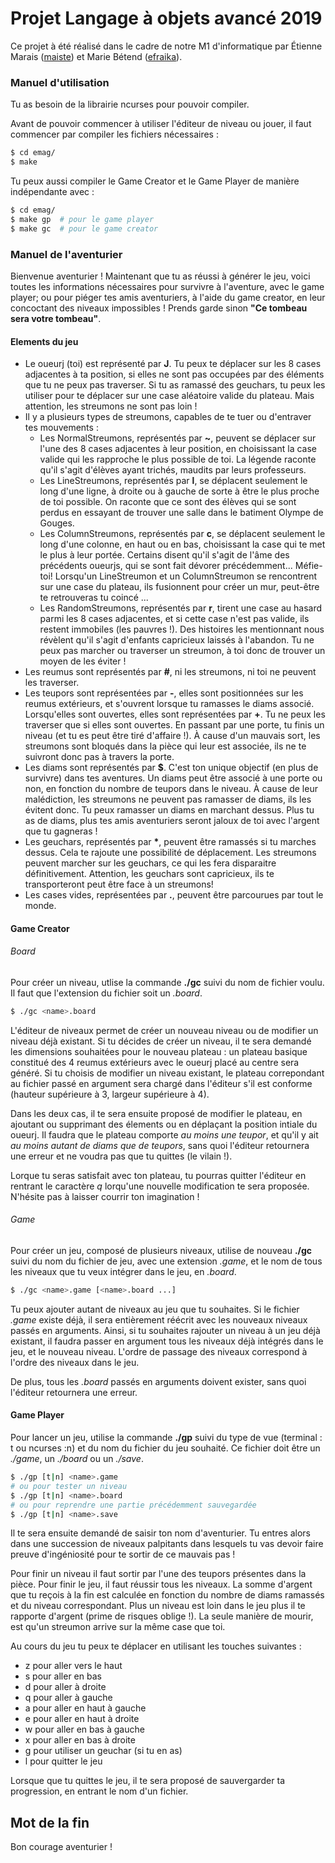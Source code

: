 # Projet Langage à objets avancé 2019

Ce projet à été réalisé dans le cadre de notre M1 d'informatique par Étienne Marais ([maiste](https://github.com/maiste)) et Marie Bétend ([efraika](https://github.com/efraika)).

### Manuel d'utilisation

Tu as besoin de la librairie ncurses pour pouvoir compiler.

Avant de pouvoir commencer à utiliser l'éditeur de niveau ou jouer, il faut commencer par compiler les fichiers nécessaires :
```sh
$ cd emag/
$ make
```
Tu peux aussi compiler le Game Creator et le Game Player de manière indépendante avec :
```sh
$ cd emag/
$ make gp  # pour le game player
$ make gc  # pour le game creator
```

### Manuel de l'aventurier

Bienvenue aventurier ! Maintenant que tu as réussi à générer le jeu, voici toutes les informations nécessaires pour survivre à l'aventure, avec le game player; ou pour piéger tes amis aventuriers, à l'aide du game creator, en leur concoctant des niveaux impossibles ! Prends garde sinon **"Ce tombeau sera votre tombeau"**.

#### Elements du jeu

- Le oueurj (toi) est représenté par **J**. Tu peux te déplacer sur les 8 cases adjacentes à ta position, si elles ne sont pas occupées par des éléments que tu ne peux pas traverser. Si tu as ramassé des geuchars, tu peux les utiliser pour te déplacer sur une case aléatoire valide du plateau. Mais attention, les streumons ne sont pas loin !
- Il y a plusieurs types de streumons, capables de te tuer ou d'entraver tes mouvements :
  - Les NormalStreumons, représentés par **~**, peuvent se déplacer sur l'une des 8 cases adjacentes à leur position, en choisissant la case valide qui les rapproche le plus possible de toi. La légende raconte qu'il s'agit d'élèves ayant trichés, maudits par leurs professeurs.
  - Les LineStreumons, représentés par **l**, se déplacent seulement le long d'une ligne, à droite ou à gauche de sorte à être le plus proche de toi possible. On raconte que ce sont des élèves qui se sont perdus en essayant de trouver une salle dans le batiment Olympe de Gouges.
  - Les ColumnStreumons, représentés par **c**, se déplacent seulement le long d'une colonne, en haut ou en bas, choisissant la case qui te met le plus à leur portée. Certains disent qu'il s'agit de l'âme des précédents oueurjs, qui se sont fait dévorer précédemment... Méfie-toi! Lorsqu'un LineStreumon et un ColumnStreumon se rencontrent sur une case du plateau, ils fusionnent pour créer un mur, peut-être te retrouveras tu coincé ...
  - Les RandomStreumons, représentés par **r**, tirent une case au hasard parmi les 8 cases adjacentes, et si cette case n'est pas valide, ils restent immobiles (les pauvres !). Des histoires les mentionnant nous révèlent qu'il s'agit d'enfants capricieux laissés à l'abandon.
  Tu ne peux pas marcher ou traverser un streumon, à toi donc de trouver un moyen de les éviter !
- Les reumus sont représentés par **#**, ni les streumons, ni toi ne peuvent les traverser.
- Les teupors sont représentées par **-**, elles sont positionnées sur les reumus extérieurs, et s'ouvrent lorsque tu ramasses le diams associé. Lorsqu'elles sont ouvertes, elles sont représentées par **+**. Tu ne peux les traverser que si elles sont ouvertes. En passant par une porte, tu finis un niveau (et tu es peut être tiré d'affaire !). À cause d'un mauvais sort, les streumons sont bloqués dans la pièce qui leur est associée, ils ne te suivront donc pas à travers la porte.
- Les diams sont représentés par **$**. C'est ton unique objectif (en plus de survivre) dans tes aventures. Un diams peut être associé à une porte ou non, en fonction du nombre de teupors dans le niveau. À cause de leur malédiction, les streumons ne peuvent pas ramasser de diams, ils les évitent donc. Tu peux ramasser un diams en marchant dessus. Plus tu as de diams, plus tes amis aventuriers seront jaloux de toi avec l'argent que tu gagneras !
- Les geuchars, représentés par __*__, peuvent être ramassés si tu marches dessus. Cela te rajoute une possibilité de déplacement. Les streumons peuvent marcher sur les geuchars, ce qui les fera disparaitre définitivement. Attention, les geuchars sont capricieux, ils te transporteront peut être face à un streumons!
- Les cases vides, représentées par **.**, peuvent être parcourues par tout le monde.

#### Game Creator

###### Board

Pour créer un niveau, utlise la commande **./gc** suivi du nom de fichier voulu. Il faut que l'extension du fichier soit un _.board_.
```sh
$ ./gc <name>.board
```

L'éditeur de niveaux permet de créer un nouveau niveau ou de modifier un niveau déjà existant.
Si tu décides de créer un niveau, il te sera demandé les dimensions souhaitées pour le nouveau plateau : un plateau basique constitué des 4 reumus extérieurs avec le oueurj placé au centre sera généré. Si tu choisis de modifier un niveau existant, le plateau correpondant au fichier passé en argument sera chargé dans l'éditeur s'il est conforme (hauteur supérieure à 3, largeur supérieure à 4).

Dans les deux cas, il te sera ensuite proposé de modifier le plateau, en ajoutant ou supprimant des élements ou en déplaçant la position intiale du oueurj.
Il faudra que le plateau comporte _au moins une teupor_, et qu'il y ait _au moins autant de diams que de teupors_, sans quoi l'éditeur retournera une erreur et ne voudra pas que tu quittes (le vilain !).

Lorque tu seras satisfait avec ton plateau, tu pourras quitter l'éditeur en rentrant le caractère *q* lorqu'une nouvelle modification te sera proposée.
N'hésite pas à laisser courrir ton imagination !

###### Game

Pour créer un jeu, composé de plusieurs niveaux, utilise de nouveau **./gc** suivi du nom du fichier de jeu, avec une extension _.game_, et le nom de tous les niveaux que tu veux intégrer dans le jeu, en _.board_.
```sh
$ ./gc <name>.game [<name>.board ...]
```
Tu peux ajouter autant de niveaux au jeu que tu souhaites.
Si le fichier _.game_ existe déjà, il sera entièrement réécrit avec les nouveaux niveaux passés en arguments. Ainsi, si tu souhaites rajouter un niveau à un jeu déjà existant, il faudra passer en argument tous les niveaux déjà intégrés dans le jeu, et le nouveau niveau. L'ordre de passage des niveaux correspond à l'ordre des niveaux dans le jeu.

De plus, tous les _.board_ passés en arguments doivent exister, sans quoi l'éditeur retournera une erreur.


#### Game Player

Pour lancer un jeu, utilise la commande **./gp** suivi du type de vue (terminal : t ou ncurses :n) et du nom du fichier du jeu souhaité. Ce fichier doit être un _./game_, un _./board_ ou un _./save_.
```sh
$ ./gp [t|n] <name>.game
# ou pour tester un niveau
$ ./gp [t|n] <name>.board
# ou pour reprendre une partie précédemment sauvegardée
$ ./gp [t|n] <name>.save
```


Il te sera ensuite demandé de saisir ton nom d'aventurier. Tu entres alors dans une succession de niveaux palpitants dans lesquels tu vas devoir faire preuve d'ingéniosité pour te sortir de ce mauvais pas !

Pour finir un niveau il faut sortir par l'une des teupors présentes dans la pièce. Pour finir le jeu, il faut réussir tous les niveaux. La somme d'argent que tu reçois à la fin est calculée en fonction du nombre de diams ramassés et du niveau correspondant. Plus un niveau est loin dans le jeu plus il te rapporte d'argent (prime de risques oblige !). La seule manière de mourir, est qu'un streumon arrive sur la même case que toi.

Au cours du jeu tu peux te déplacer en utilisant les touches suivantes :

- z pour aller vers le haut
- s pour aller en bas
- d pour aller à droite
- q pour aller à gauche
- a pour aller en haut à gauche
- e pour aller en haut à droite
- w pour aller en bas à gauche
- x pour aller en bas à droite
- g pour utiliser un geuchar (si tu en as)
- l pour quitter le jeu

Lorsque que tu quittes le jeu, il te sera proposé de sauvergarder ta progression, en entrant le nom d'un fichier.

## Mot de la fin

Bon courage aventurier !
